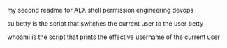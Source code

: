 my second readme for ALX shell permission engineering devops

su betty is the script that switches the current user to the user betty

whoami is the script that prints the effective username of the current user
